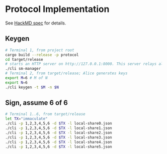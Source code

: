 # Protocol Implementation
See [HackMD spec](https://hackmd.io/kLiqrFYETOiONBYXIdqdMA?view) for details.
## Keygen   
```sh
# Terminal 1, from project root
cargo build --release -p protocol
cd target/release
# starts an HTTP server on http://127.0.0.1:8000. This server relays all communication between nodes.
./cli sm-manager
# Terminal 2, from target/release; Alice generates keys
export M=6 # M of N
export N=6
./cli keygen -t $M -n $N 
```

## Sign, assume 6 of 6
```sh
# Terminal 1..6, from target/release
let TX="immaculate"
./cli -p 1,2,3,4,5,6 -d $TX -l local-share0.json
./cli -p 1,2,3,4,5,6 -d $TX -l local-share1.json
./cli -p 1,2,3,4,5,6 -d $TX -l local-share2.json
./cli -p 1,2,3,4,5,6 -d $TX -l local-share3.json
./cli -p 1,2,3,4,5,6 -d $TX -l local-share4.json
./cli -p 1,2,3,4,5,6 -d $TX -l local-share5.json
```